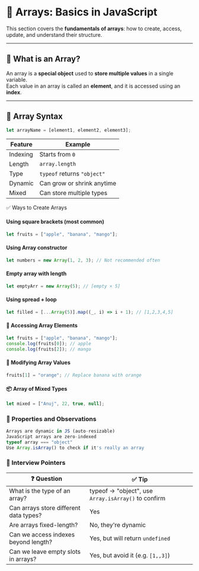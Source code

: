# 📘 Arrays: Basics in JavaScript

This section covers the **fundamentals of arrays**: how to create, access, update, and understand their structure.

---

## 🔹 What is an Array?

An array is a **special object** used to **store multiple values** in a single variable.  
Each value in an array is called an **element**, and it is accessed using an **index**.

---

## 🔸 Array Syntax

```js
let arrayName = [element1, element2, element3];
```

| Feature  | Example                     | 
| -------- | --------------------------- |
| Indexing | Starts from `0`             |
| Length   | `array.length`              |
| Type     | `typeof` returns `"object"` |
| Dynamic  | Can grow or shrink anytime  |
| Mixed    | Can store multiple types    |

✅ Ways to Create Arrays
####  Using square brackets (most common)
```js
let fruits = ["apple", "banana", "mango"];
```

####  Using Array constructor
```js
let numbers = new Array(1, 2, 3); // Not recommended often
```

#### Empty array with length
```js
let emptyArr = new Array(5); // [empty × 5]
```

#### Using spread + loop

```js
let filled = [...Array(5)].map((_, i) => i + 1); // [1,2,3,4,5]
```

#### 🎯 Accessing Array Elements
```js
let fruits = ["apple", "banana", "mango"];
console.log(fruits[0]); // apple
console.log(fruits[2]); // mango
```

#### 🧪 Modifying Array Values
```js
fruits[1] = "orange"; // Replace banana with orange
```

#### 📦 Array of Mixed Types
```js
let mixed = ["Anuj", 22, true, null];
```

### 📌 Properties and Observations
```js
Arrays are dynamic in JS (auto-resizable)
JavaScript arrays are zero-indexed
typeof array === "object"
Use Array.isArray() to check if it's really an array
```

### 💬 Interview Pointers

| ❓ Question                             | ✅ Tip                                               |
| -------------------------------------- | --------------------------------------------------- |
| What is the type of an array?          | typeof → "object", use `Array.isArray()` to confirm |
| Can arrays store different data types? | Yes                                                 |
| Are arrays fixed-length?               | No, they're dynamic                                 |
| Can we access indexes beyond length?   | Yes, but will return `undefined`                    |
| Can we leave empty slots in arrays?    | Yes, but avoid it (e.g. `[1,,3]`)                   |

